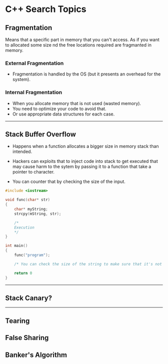 # C++ Search Topics

## Fragmentation

Means that a specific part in memory that you can't access. As if you want to allocated some size nd the free locations required are fragmanted in memory.

### External Fragmentation

* Fragmentation is handled by the OS (but it presents an overhead for the system).

### Internal Fragmentation

* When you allocate memory that is not used (wasted memory).
* You need to optimize your code to avoid that.
* Or use appropriate data structures for each case.

---

## Stack Buffer Overflow

* Happens when a function allocates a bigger size in memory stack than intended.
* Hackers can exploits that to inject code into stack to get executed that may cause harm to the sytem by passing it to a function that take a pointer to character.

* You can counter that by checking the size of the input.

```cpp
#include <iostream>

void func(char* str)
{
    char* myString;
    strcpy(mString, str);

    /*
    Execution
    */
}

int main()
{
    func("program");

    /* You can check the size of the string to make sure that it's not a long code not a simple string input*/

    return 0
}
```

---

## Stack Canary?

---

## Tearing

## False Sharing

## Banker's Algorithm
